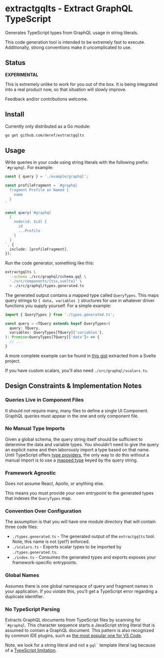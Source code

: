 # extractgqlts - Extract GraphQL TypeScript

Generates TypeScript types from GraphQL usage in string literals.

This code generation tool is intended to be extremely fast to execute.
Additionally, strong conventions make it uncomplicated to use.

## Status

**EXPERIMENTAL**

This is extremely unlike to work for you out of the box. It is being integrated
into a real product now, so that situation will slowly improve.

Feedback and/or contributions welcome.

## Install

Currently only distributed as a Go module:

```bash
go get github.com/deref/extractgqlts
```

## Usage

Write queries in your code using string literals with the following prefix:
<code>`#graphql</code>. For example:

```typescript
const { query } = './example/graphql';

const profileFragment = `#graphql
  fragment Profile on Named {
    name
  }
`

const query(`#graphql
  {
    node(id: $id) {
      id
      ...Profile
    }
  }
`, {
  include: [profileFragment],
});
```

Run the code generator, something like this:

```bash
extractgqlts \
  --schema ./src/graphql/schema.gql \
  './src/components/{tsx,svelte}' \
  > ./src/graphql/types.generated.ts
```

The generated output contains a mapped type called `QueryTypes`. This maps
query strings to `{ data, variables }` structures for use in whatever driver
functions you supply yourself. For a simple example:

```typescript
import { QueryTypes } from './types.generated.ts';

const query = <TQuery extends keyof QueryTypes>(
  query: TQuery,
  variables: QueryTypes[TQuery]['variables'],
): Promise<QueryTypes[TQuery]['data']> => {
  // ...
}
```

A more complete example can be found in [this
gist](https://gist.github.com/brandonbloom/0b2373f43d4c11f83bde3dcb61974622)
extracted from a Svelte project.

If you have custom scalars, you'll also need `./src/graphql/scalars.ts`.

## Design Constraints & Implementation Notes

### Queries Live in Component Files

It should not require many, many files to define a single UI Component. GraphQL
queries must appear in the one and only component file.

### No Manual Type Imports

Given a global schema, the query string itself should be sufficient to
determine the data and variable types. You shouldn't need to give the query an
explicit name and then laborously import a type based on that name. Until
TypeScript offers [type providers](https://github.com/microsoft/TypeScript/issues/3136),
the only way to do this without a manual import is to use a [mapped
type](https://www.typescriptlang.org/docs/handbook/2/mapped-types.html) keyed
by the query string.

### Framework Agnostic

Does not assume React, Apollo, or anything else.

This means you must provide your own entrypoint to the generated types that
indexes the `QueryTypes` map.

### Convention Over Configuration

The assumption is that you will have one module directory that will contain
three code files:

- `./types.generated.ts` - The generated output of the `extractgqlts` tool.
  Note, this name is not (yet?) enforced.
- `./scalars.ts` - Exports scalar types to be imported by `./types.generated.ts`.
- `./index.ts` - Consumes the generated types and exports exposes your
  framework-specific entrypoints.

### Global Names

Assumes there is one global namespace of query and fragment names in your
application. If you violate this, you'll get a TypeScript error regarding a
duplicate identifier.

### No TypeScript Parsing

Extracts GraphQL documents from TypeScript files by scanning for
<code>`#graphql</code>. This character sequence starts a JavaScript string
literal that is assumed to contain a GraphQL document. This pattern is also
recognized by common IDE plugins, such as [the most popular one for VS
Code](https://marketplace.visualstudio.com/items?itemName=GraphQL.vscode-graphql).

Note, we look for a string literal and not a <code>gql`</code> template literal
tag because of a [TypeScript
limitation](https://github.com/microsoft/TypeScript/issues/33304).
